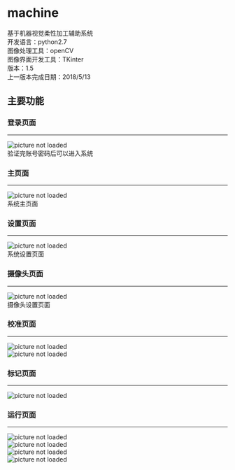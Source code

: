 # machine
基于机器视觉柔性加工辅助系统  
开发语言：python2.7  
图像处理工具：openCV  
图像界面开发工具：TKinter  
版本：1.5  
上一版本完成日期：2018/5/13

## 主要功能


### 登录页面
- - -
![picture not loaded](https://github.com/SputnikPH/machine/blob/master/show/index.png)  
验证完账号密码后可以进入系统

### 主页面
- - -
![picture not loaded](https://github.com/SputnikPH/machine/blob/master/show/home.png)  
系统主页面

### 设置页面
- - -
![picture not loaded](https://github.com/SputnikPH/machine/blob/master/show/setting.png)  
系统设置页面

### 摄像头页面
- - -
![picture not loaded](https://github.com/SputnikPH/machine/blob/master/show/camera.png)  
摄像头设置页面

### 校准页面
- - -
![picture not loaded](https://github.com/SputnikPH/machine/blob/master/show/check_setting.png)  
![picture not loaded](https://github.com/SputnikPH/machine/blob/master/show/check_setting2.png)  

### 标记页面
- - -
![picture not loaded](https://github.com/SputnikPH/machine/blob/master/show/point_setting.png)  

### 运行页面
- - -
![picture not loaded](https://github.com/SputnikPH/machine/blob/master/show/test1.png)  
![picture not loaded](https://github.com/SputnikPH/machine/blob/master/show/test2.png)  
![picture not loaded](https://github.com/SputnikPH/machine/blob/master/show/test3.png)  
![picture not loaded](https://github.com/SputnikPH/machine/blob/master/show/test4.png)  
